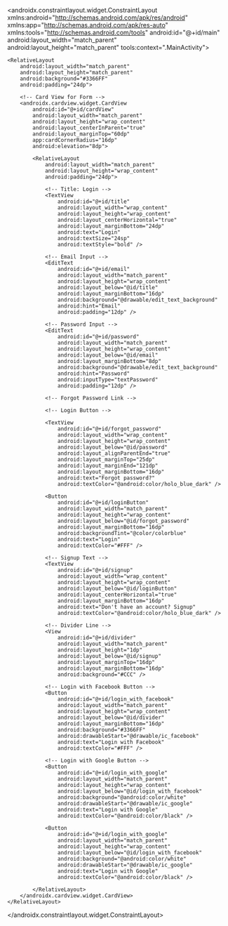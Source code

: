 <?xml version="1.0" encoding="utf-8"?>
<androidx.constraintlayout.widget.ConstraintLayout xmlns:android="http://schemas.android.com/apk/res/android"
    xmlns:app="http://schemas.android.com/apk/res-auto"
    xmlns:tools="http://schemas.android.com/tools"
    android:id="@+id/main"
    android:layout_width="match_parent"
    android:layout_height="match_parent"
    tools:context=".MainActivity">

    <RelativeLayout
        android:layout_width="match_parent"
        android:layout_height="match_parent"
        android:background="#3366FF"
        android:padding="24dp">

        <!-- Card View for Form -->
        <androidx.cardview.widget.CardView
            android:id="@+id/cardView"
            android:layout_width="match_parent"
            android:layout_height="wrap_content"
            android:layout_centerInParent="true"
            android:layout_marginTop="60dp"
            app:cardCornerRadius="16dp"
            android:elevation="8dp">

            <RelativeLayout
                android:layout_width="match_parent"
                android:layout_height="wrap_content"
                android:padding="24dp">

                <!-- Title: Login -->
                <TextView
                    android:id="@+id/title"
                    android:layout_width="wrap_content"
                    android:layout_height="wrap_content"
                    android:layout_centerHorizontal="true"
                    android:layout_marginBottom="24dp"
                    android:text="Login"
                    android:textSize="24sp"
                    android:textStyle="bold" />

                <!-- Email Input -->
                <EditText
                    android:id="@+id/email"
                    android:layout_width="match_parent"
                    android:layout_height="wrap_content"
                    android:layout_below="@id/title"
                    android:layout_marginBottom="16dp"
                    android:background="@drawable/edit_text_background"
                    android:hint="Email"
                    android:padding="12dp" />

                <!-- Password Input -->
                <EditText
                    android:id="@+id/password"
                    android:layout_width="match_parent"
                    android:layout_height="wrap_content"
                    android:layout_below="@id/email"
                    android:layout_marginBottom="8dp"
                    android:background="@drawable/edit_text_background"
                    android:hint="Password"
                    android:inputType="textPassword"
                    android:padding="12dp" />

                <!-- Forgot Password Link -->

                <!-- Login Button -->

                <TextView
                    android:id="@+id/forgot_password"
                    android:layout_width="wrap_content"
                    android:layout_height="wrap_content"
                    android:layout_below="@id/password"
                    android:layout_alignParentEnd="true"
                    android:layout_marginTop="25dp"
                    android:layout_marginEnd="121dp"
                    android:layout_marginBottom="16dp"
                    android:text="Forgot password?"
                    android:textColor="@android:color/holo_blue_dark" />

                <Button
                    android:id="@+id/loginButton"
                    android:layout_width="match_parent"
                    android:layout_height="wrap_content"
                    android:layout_below="@id/forgot_password"
                    android:layout_marginBottom="16dp"
                    android:backgroundTint="@color/colorblue"
                    android:text="Login"
                    android:textColor="#FFF" />

                <!-- Signup Text -->
                <TextView
                    android:id="@+id/signup"
                    android:layout_width="wrap_content"
                    android:layout_height="wrap_content"
                    android:layout_below="@id/loginButton"
                    android:layout_centerHorizontal="true"
                    android:layout_marginBottom="16dp"
                    android:text="Don't have an account? Signup"
                    android:textColor="@android:color/holo_blue_dark" />

                <!-- Divider Line -->
                <View
                    android:id="@+id/divider"
                    android:layout_width="match_parent"
                    android:layout_height="1dp"
                    android:layout_below="@id/signup"
                    android:layout_marginTop="16dp"
                    android:layout_marginBottom="16dp"
                    android:background="#CCC" />

                <!-- Login with Facebook Button -->
                <Button
                    android:id="@+id/login_with_facebook"
                    android:layout_width="match_parent"
                    android:layout_height="wrap_content"
                    android:layout_below="@id/divider"
                    android:layout_marginBottom="16dp"
                    android:background="#3366FF"
                    android:drawableStart="@drawable/ic_facebook"
                    android:text="Login with Facebook"
                    android:textColor="#FFF" />

                <!-- Login with Google Button -->
                <Button
                    android:id="@+id/login_with_google"
                    android:layout_width="match_parent"
                    android:layout_height="wrap_content"
                    android:layout_below="@id/login_with_facebook"
                    android:background="@android:color/white"
                    android:drawableStart="@drawable/ic_google"
                    android:text="Login with Google"
                    android:textColor="@android:color/black" />

                <Button
                    android:id="@+id/login_with_google"
                    android:layout_width="match_parent"
                    android:layout_height="wrap_content"
                    android:layout_below="@id/login_with_facebook"
                    android:background="@android:color/white"
                    android:drawableStart="@drawable/ic_google"
                    android:text="Login with Google"
                    android:textColor="@android:color/black" />

            </RelativeLayout>
        </androidx.cardview.widget.CardView>
    </RelativeLayout>



</androidx.constraintlayout.widget.ConstraintLayout>
